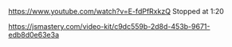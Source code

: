 https://www.youtube.com/watch?v=E-fdPfRxkzQ
Stopped at 1:20

https://jsmastery.com/video-kit/c9dc559b-2d8d-453b-9671-edb8d0e63e3a

